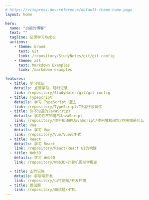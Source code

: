 ```yaml
---
# https://vitepress.dev/reference/default-theme-home-page
layout: home

hero:
  name: "白褶的博客"
  text: ""
  tagline: 记录学习与成长
  actions:
    - theme: brand
      text: Git
      link: /repository/StudyNotes/git/git-config
    - theme: alt
      text: Markdown Examples
      link: /markdown-examples

features:
  - title: 学习笔记
    details: 点滴学习，随时记录
    link: /repository/StudyNotes/git/git-config
  - title: TypeScript
    details: 学习 TypeScript 语法
    link: /repository/TypeScript/TS运行与调试
  - title: 你不知道的JavaScript
    details: 学习你不知道的JavaScript
    link: /repository/你不知道的JavaScript/作用域和闭包/作用域是什么
  - title: Vue
    details: 学习 Vue
    link: /repository/Vue/Vue起手式
  - title: React
    details: 学习 React
    link: /repository/React/React UI的构建
  - title: Web3D
    details: 学习 Web3D
    link: /repository/Web3D/计算机图形学概论

  - title: 山竹记账
    details: 前后端开发
    link: /repository/山竹记账/开发环境
  - title: 面试题
    link: /repository/面试题/HTML
---
```


